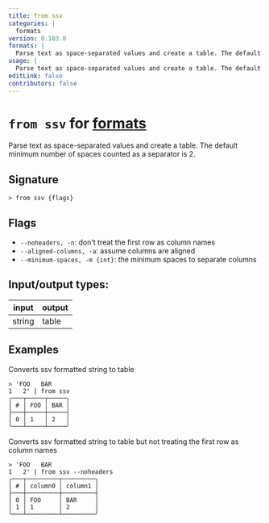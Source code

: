 ```yaml
---
title: from ssv
categories: |
  formats
version: 0.103.0
formats: |
  Parse text as space-separated values and create a table. The default minimum number of spaces counted as a separator is 2.
usage: |
  Parse text as space-separated values and create a table. The default minimum number of spaces counted as a separator is 2.
editLink: false
contributors: false
---
```

<!-- This file is automatically generated. Please edit the command in https://github.com/nushell/nushell instead. -->

# `from ssv` for [formats](/commands/categories/formats.md)

<div class='command-title'>Parse text as space-separated values and create a table. The default minimum number of spaces counted as a separator is 2.</div>

## Signature

```> from ssv {flags} ```

## Flags

 -  `--noheaders, -n`: don't treat the first row as column names
 -  `--aligned-columns, -a`: assume columns are aligned
 -  `--minimum-spaces, -m {int}`: the minimum spaces to separate columns


## Input/output types:

| input  | output |
| ------ | ------ |
| string | table  |

## Examples

Converts ssv formatted string to table
```nu
> 'FOO   BAR
1   2' | from ssv
╭───┬─────┬─────╮
│ # │ FOO │ BAR │
├───┼─────┼─────┤
│ 0 │ 1   │ 2   │
╰───┴─────┴─────╯

```

Converts ssv formatted string to table but not treating the first row as column names
```nu
> 'FOO   BAR
1   2' | from ssv --noheaders
╭───┬─────────┬─────────╮
│ # │ column0 │ column1 │
├───┼─────────┼─────────┤
│ 0 │ FOO     │ BAR     │
│ 1 │ 1       │ 2       │
╰───┴─────────┴─────────╯

```
